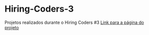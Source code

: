 # Hiring-Coders-3
Projetos realizados durante o Hiring Coders #3
[Link para a página do projeto](https://gisellebarbosa.github.io/Hiring-Coders-3/)
